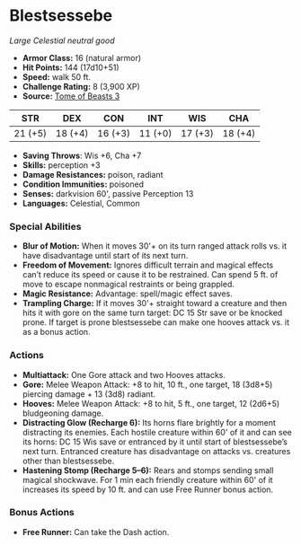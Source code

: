 # Blestsessebe

*Large* *Celestial* *neutral good*

- **Armor Class:** 16 (natural armor)
- **Hit Points:** 144 (17d10+51)
- **Speed:** walk 50 ft.
- **Challenge Rating:** 8 (3,900 XP)
- **Source:** [Tome of Beasts 3](https://koboldpress.com/kpstore/product/tome-of-beasts-2-for-5th-edition/)

| STR | DEX | CON | INT | WIS | CHA |
| --- | --- | --- | --- | --- | --- |
| 21 (+5) | 18 (+4) | 16 (+3) | 11 (+0) | 17 (+3) | 18 (+4) |

- **Saving Throws**: Wis +6, Cha +7
- **Skills:** perception +3
- **Damage Resistances:** poison, radiant
- **Condition Immunities:** poisoned
- **Senses:** darkvision 60', passive Perception 13
- **Languages:** Celestial, Common
### Special Abilities
- **Blur of Motion:** When it moves 30'+ on its turn ranged attack rolls vs. it have disadvantage until start of its next turn.
- **Freedom of Movement:** Ignores difficult terrain and magical effects can’t reduce its speed or cause it to be restrained. Can spend 5 ft. of move to escape nonmagical restraints or being grappled.
- **Magic Resistance:** Advantage: spell/magic effect saves.
- **Trampling Charge:** If it moves 30'+ straight toward a creature and then hits it with gore on the same turn target: DC 15 Str save or be knocked prone. If target is prone blestsessebe can make one hooves attack vs. it as a bonus action.
### Actions
- **Multiattack:** One Gore attack and two Hooves attacks.
- **Gore:** Melee Weapon Attack: +8 to hit, 10 ft., one target, 18 (3d8+5) piercing damage + 13 (3d8) radiant.
- **Hooves:** Melee Weapon Attack: +8 to hit, 5 ft., one target, 12 (2d6+5) bludgeoning damage.
- **Distracting Glow (Recharge 6):** Its horns flare brightly for a moment distracting its enemies. Each hostile creature within 60' of it and can see its horns: DC 15 Wis save or entranced by it until start of blestsessebe’s next turn. Entranced creature has disadvantage on attacks vs. creatures other than blestsessebe.
- **Hastening Stomp (Recharge 5–6):** Rears and stomps sending small magical shockwave. For 1 min each friendly creature within 60' of it increases its speed by 10 ft. and can use Free Runner bonus action.
### Bonus Actions
- **Free Runner:** Can take the Dash action.
